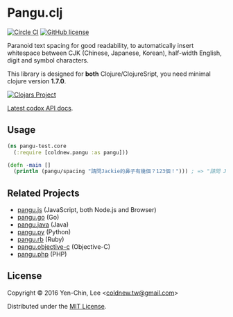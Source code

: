 # Pangu.clj
[![Circle CI](https://circleci.com/gh/coldnew/pangu.clj.svg?style=svg)](https://circleci.com/gh/coldnew/pangu.clj)
[![GitHub license](https://img.shields.io/badge/license-MIT-blue.svg)](https://raw.githubusercontent.com/coldnew/pangu.clj/master/LICENSE)


Paranoid text spacing for good readability, to automatically insert whitespace between CJK (Chinese, Japanese, Korean), half-width English, digit and symbol characters.

This library is designed for **both** Clojure/ClojureSript, you need minimal clojure version **1.7.0**.

[![Clojars Project](http://clojars.org/coldnew/pangu/latest-version.svg)](http://clojars.org/coldnew/pangu)

[Latest codox API docs](https://coldnew.github.io/pangu.clj/).

## Usage

```clojure
(ns pangu-test.core
  (:require [coldnew.pangu :as pangu]))

(defn -main []
  (println (pangu/spacing "請問Jackie的鼻子有幾個？123個！"))) ; => "請問 Jackie 的鼻子有幾個？123 個！"

```

## Related Projects

* [pangu.js](https://github.com/vinta/pangu.js) (JavaScript, both Node.js and Browser)
* [pangu.go](https://github.com/vinta/pangu) (Go)
* [pangu.java](https://github.com/vinta/pangu.java) (Java)
* [pangu.py](https://github.com/vinta/pangu.py) (Python)
* [pangu.rb](https://github.com/dlackty/pangu.rb) (Ruby)
* [pangu.objective-c](https://github.com/Cee/pangu.objective-c) (Objective-C)
* [pangu.php](https://github.com/Kunr/pangu.php) (PHP)

## License

Copyright © 2016 Yen-Chin, Lee <<coldnew.tw@gmail.com>>

Distributed under the [MIT License](http://opensource.org/licenses/MIT).
